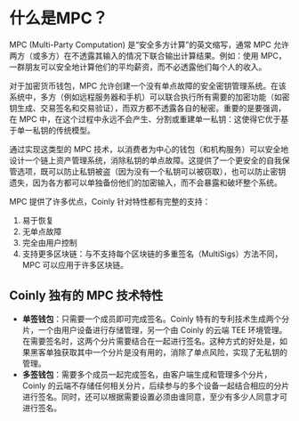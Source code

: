 # 什么是MPC？

MPC (Multi-Party Computation) 是“安全多方计算”的英文缩写，通常 MPC 允许两方（或多方）在不透露其输入的情况下联合输出计算结果。例如：使用 MPC，一群朋友可以安全地计算他们的平均薪资，而不必透露他们每个人的收入。

对于加密货币钱包，MPC 允许创建一个没有单点故障的安全密钥管理系统。在该系统中，多方（例如远程服务器和手机）可以联合执行所有需要的加密功能（如密钥生成、交易签名和交易验证），而双方都不透露各自的秘密。重要的是要强调，在 MPC 中，在这个过程中永远不会产生、分割或重建单一私钥：这使得它优于基于单一私钥的传统模型。

通过实现这类型的 MPC 技术，以消费者为中心的钱包（和机构服务）可以安全地设计一个链上资产管理系统，消除私钥的单点故障。这提供了一个更安全的自我保管选项，既可以防止私钥被盗（因为没有一个私钥可以被窃取），也可以防止密钥遗失，因为各方都可以单独备份他们的加密输入，而不会暴露和破坏整个系统。

MPC 提供了许多优点，Coinly 针对特性都有完整的支持：

1. 易于恢复
2. 无单点故障
3. 完全由用户控制
4. 支持更多区块链：与不支持每个区块链的多重签名（MultiSigs）方法不同，MPC 可以应用于许多区块链。

## **Coinly 独有的 MPC 技术特性**

- **单签钱包**：只需要一个成员即可完成签名。Coinly 特有的专利技术生成两个分片，一个由用户设备进行存储管理，另一个由 Coinly 的云端 TEE 环境管理。在需要签名时，这两个分片需要结合在一起进行签名。这种方式的好处是，如果黑客单独获取其中一个分片是没有用的，消除了单点风险，实现了无私钥的管理。
- **多签钱包**：需要多个成员一起完成签名，由客户端生成和管理多个分片，Coinly 的云端不存储任何相关分片，后续参与的多个设备一起结合相应的分片进行签名。同时，还可以根据需要设置必须由谁同意，至少有多少人同意才可进行签名。
